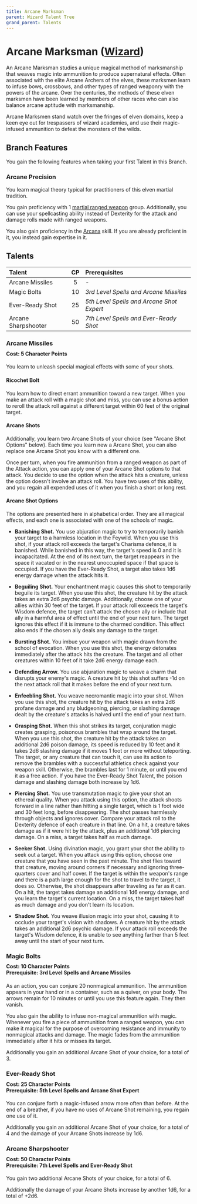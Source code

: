 ```yaml
---
title: Arcane Marksman
parent: Wizard Talent Tree
grand_parent: Talents
---
```


# Arcane Marksman ([Wizard](https://stormchaserroleplaying.com/stormchaserRPG/Talents/Wizard))
An Arcane Marksman studies a unique magical method of marksmanship that weaves magic into ammunition to produce supernatural effects. Often associated with the elite Arcane Archers of the elves, these marksmen learn to infuse bows, crossbows, and other types of ranged weaponry with the powers of the arcane. Over the centuries, the methods of these elven marksmen have been learned by members of other races who can also balance arcane aptitude with marksmanship.

Arcane Marksmen stand watch over the fringes of elven domains, keep a keen eye out for trespassers of wizard academies, and use their magic-infused ammunition to defeat the monsters of the wilds. 

## Branch Features

You gain the following features when taking your first Talent in this Branch.

### Arcane Precision
You learn magical theory typical for practitioners of this elven martial tradition. 

You gain proficiency with 1 [martial ranged weapon](https://stormchaserroleplaying.com/stormchaserRPG/Equipment/Weapons/RangedWeaponTables) group. Additionally, you can use your spellcasting ability instead of Dexterity for the attack and damage rolls made with ranged weapons.

You also gain proficiency in the [Arcana](https://stormchaserroleplaying.com/stormchaserRPG/Skills/Arcana) skill. If you are already proficient in it, you instead gain expertise in it.

## Talents

| Talent | CP | Prerequisites |
|:-------|:--:|:--------------|
| Arcane Missiles     | 5  | - |
| Magic Bolts         | 10 | *3rd Level Spells and Arcane Missiles* |
| Ever-Ready Shot     | 25 | *5th Level Spells and Arcane Shot Expert* |
| Arcane Sharpshooter | 50 | *7th Level Spells and Ever-Ready Shot* |

### Arcane Missiles

<div style="margin-top:-10px;"></div>

#### **Cost:** 5 Character Points
You learn to unleash special magical effects with some of your shots. 

#### Ricochet Bolt
You learn how to direct errant ammunition toward a new target. When you make an attack roll with a magic shot and miss, you can use a bonus action to reroll the attack roll against a different target within 60 feet of the original target.

#### Arcane Shots
Additionally, you learn two Arcane Shots of your choice (see "Arcane Shot Options" below). Each time you learn new a Arcane Shot, you can also replace one Arcane Shot you know with a different one.

Once per turn, when you fire ammunition from a ranged weapon as part of the Attack action, you can apply one of your Arcane Shot options to that attack. You decide to use the option when the attack hits a creature, unless the option doesn't involve an attack roll. You have two uses of this ability, and you regain all expended uses of it when you finish a short or long rest.

#### Arcane Shot Options
The options are presented here in alphabetical order. They are all magical effects, and each one is associated with one of the schools of magic.

- **Banishing Shot.** You use abjuration magic to try to temporarily banish your target to a harmless location in the Feywild. When you use this shot, if your attack roll exceeds the target's Charisma defence, it is banished. While banished in this way, the target's speed is 0 and it is incapacitated. At the end of its next turn, the target reappears in the space it vacated or in the nearest unoccupied space if that space is occupied. If you have the Ever-Ready Shot, a target also takes 1d6 energy damage when the attack hits it.

- **Beguiling Shot.** Your enchantment magic causes this shot to temporarily beguile its target. When you use this shot, the creature hit by the attack takes an extra 2d6 psychic damage. Additionally, choose one of your allies within 30 feet of the target. If your attack roll exceeds the target's Wisdom defence, the target can't attack the chosen ally or include that ally in a harmful area of effect until the end of your next turn. The target ignores this effect if it is immune to the charmed condition. This effect also ends if the chosen ally deals any damage to the target.

- **Bursting Shot.** You imbue your weapon with magic drawn from the school of evocation. When you use this shot, the energy detonates immediately after the attack hits the creature. The target and all other creatures within 10 feet of it take 2d6 energy damage each.

- **Defending Arrow.** You use abjuration magic to weave a charm that disrupts your enemy's magic. A creature hit by this shot suffers -1d on the next attack roll that it makes before the end of your next turn.

- **Enfeebling Shot.** You weave necromantic magic into your shot. When you use this shot, the creature hit by the attack takes an extra 2d6 profane damage and any bludgeoning, piercing, or slashing damage dealt by the creature's attacks is halved until the end of your next turn.

- **Grasping Shot.** When this shot strikes its target, conjuration magic creates grasping, poisonous brambles that wrap around the target. When you use this shot, the creature hit by the attack takes an additional 2d6 poison damage, its speed is reduced by 10 feet and it takes 2d6 slashing damage if it moves 1 foot or more without teleporting. The target, or any creature that can touch it, can use its action to remove the brambles with a successful athletics check against your weapon skill. Otherwise, the brambles last for 1 minute, or until you end it as a free action. If you have the Ever-Ready Shot Talent, the poison damage and slashing damage both increase by 1d6.

- **Piercing Shot.** You use transmutation magic to give your shot an ethereal quality. When you attack using this option, the attack shoots forward in a line rather than hitting a single target, which is 1 foot wide and 30 feet long, before disappearing. The shot passes harmlessly through objects and ignores cover. Compare your attack roll to the Dexterity defence of each creature in that line. On a hit, a creature takes damage as if it were hit by the attack, plus an additional 1d6 piercing damage. On a miss, a target takes half as much damage.

- **Seeker Shot.** Using divination magic, you grant your shot the ability to seek out a target. When you attack using this option, choose one creature that you have seen in the past minute. The shot flies toward that creature, moving around corners if necessary and ignoring three-quarters cover and half cover. If the target is within the weapon's range and there is a path large enough for the shot to travel to the target, it does so. Otherwise, the shot disappears after traveling as far as it can. On a hit, the target takes damage an additional 1d6 energy damage, and you learn the target's current location. On a miss, the target takes half as much damage and you don't learn its location.

- **Shadow Shot.** You weave illusion magic into your shot, causing it to occlude your target's vision with shadows. A creature hit by the attack takes an additional 2d6 psychic damage. If your attack roll exceeds the target's Wisdom defence, it is unable to see anything farther than 5 feet away until the start of your next turn.

### Magic Bolts

<div style="margin-top:-10px;"></div>

#### **Cost:** 10 Character Points<br>**Prerequisite:** 3rd Level Spells and Arcane Missiles
As an action, you can conjure 20 nonmagical ammunition. The ammunition appears in your hand or in a container, such as a quiver, on your body. The arrows remain for 10 minutes or until you use this feature again. They then vanish.

You also gain the ability to infuse non-magical ammunition with magic. Whenever you fire a piece of ammunition from a ranged weapon, you can make it magical for the purpose of overcoming resistance and immunity to nonmagical attacks and damage. The magic fades from the ammunition immediately after it hits or misses its target.

Additionally you gain an additional Arcane Shot of your choice, for a total of 3.

### Ever-Ready Shot

<div style="margin-top:-10px;"></div>

#### **Cost:** 25 Character Points<br>**Prerequisite:** 5th Level Spells and Arcane Shot Expert
You can conjure forth a magic-infused arrow more often than before. At the end of a breather, if you have no uses of Arcane Shot remaining, you regain one use of it.

Additionally you gain an additional Arcane Shot of your choice, for a total of 4 and the damage of your Arcane Shots increase by 1d6.

### Arcane Sharpshooter

<div style="margin-top:-10px;"></div>

#### **Cost:** 50 Character Points<br>**Prerequisite:** 7th Level Spells and Ever-Ready Shot
You gain two additional Arcane Shots of your choice, for a total of 6.

Additionally the damage of your Arcane Shots increase by another 1d6, for a total of +2d6.
